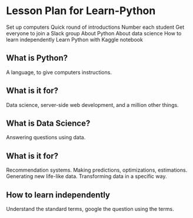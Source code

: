 # Lesson Plan for Learn-Python

Set up computers
Quick round of introductions
Number each student
Get everyone to join a Slack group
About Python
About data science
How to learn independently
Learn Python with Kaggle notebook





## What is Python?
A language, to give computers instructions.





## What is it for?
Data science, server-side web development, and a million other things.





## What is Data Science?
Answering questions using data.





## What is it for?
Recommendation systems. Making predictions, optimizations, estimations. Generating new life-like data. Transforming data in a specific way.





## How to learn independently
Understand the standard terms, google the question using the terms.
